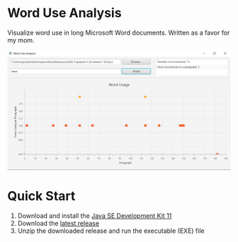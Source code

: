 # Word Use Analysis

Visualize word use in long Microsoft Word documents. Written as a favor for my
mom.

<div align="center">

<img src="doc/screenshot.png">

</div>


# Quick Start

1. Download and install the [Java SE Development Kit
   11](https://www.oracle.com/java/technologies/javase-jdk11-downloads.html)
2. Download the [latest
   release](https://github.com/jstrieb/worduse/releases/latest)
3. Unzip the downloaded release and run the executable (EXE) file
